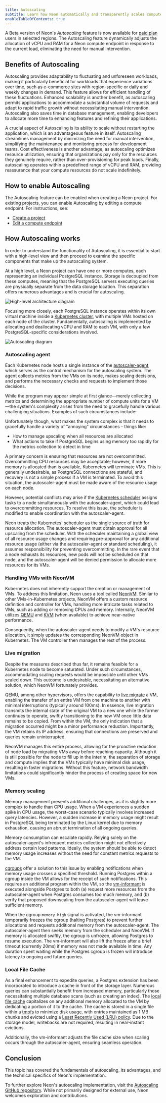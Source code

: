 ```yaml
---
title: Autoscaling
subtitle: Learn how Neon automatically and transparently scales compute on demand
enableTableOfContents: true
---
```


A Beta version of Neon's _Autoscaling_ feature is now available for [paid plan](https://neon.tech/docs/introduction/billing#neon-plans) users in selected regions. The Autoscaling feature dynamically adjusts the allocation of vCPU and RAM for a Neon compute endpoint in response to the current load, eliminating the need for manual intervention.

## Benefits of Autoscaling

Autoscaling provides adaptability to fluctuating and unforeseen workloads, making it particularly beneficial for workloads that experience variations over time, such as e-commerce sites with region-specific or daily and weekly changes in demand. This feature allows for efficient handling of these fluctuations. Enhanced scalability is another benefit, as autoscaling permits applications to accommodate a substantial volume of requests and adapt to rapid traffic growth without necessitating manual intervention. Autoscaling also saves time in database management, enabling developers to allocate more time to enhancing features and refining their applications.

A crucial aspect of Autoscaling is its ability to scale without restarting the application, which is an advantageous feature in itself. Autoscaling streamlines management by minimizing the need for manual intervention, simplifying the maintenance and monitoring process for development teams. Cost effectiveness is another advantage, as autoscaling optimizes resource utilization, ensuring that organizations pay only for the resources they genuinely require, rather than over-provisioning for peak loads. Finally, autoscaling operates within a predefined range of vCPU and RAM, providing reassurance that your compute resources do not scale indefinitely.

## How to enable Autoscaling

The Autoscaling feature can be enabled when creating a Neon project. For existing projects, you can enable Autoscaling by editing a compute endpoint. For instructions, see:

- [Create a project](/docs/manage/projects#create-a-project)
- [Edit a compute endpoint](/docs/manage/endpoints#edit-a-compute-endpoint)

## How Autoscaling works

In order to understand the functionality of Autoscaling, it is essential to start with a high-level view and then proceed to examine the specific components that make up the autoscaling system.

At a high level, a Neon project can have one or more computes, each representing an individual PostgreSQL instance. Storage is decoupled from these computes, meaning that the PostgreSQL servers executing queries are physically separate from the data storage location. This separation offers numerous advantages and is crucial for autoscaling.

![High-level architecture diagram](/docs/introduction/autoscale-high-level-architecture.webp)

Focusing more closely, each PostgreSQL instance operates within its own virtual machine inside a [Kubernetes cluster](/docs/reference/glossary#kubernetes-cluster), with multiple VMs hosted on each node of the cluster. Fundamentally, autoscaling is implemented by allocating and deallocating vCPU and RAM to each VM, with only a few PostgreSQL-specific considerations involved.

![Autoscaling diagram](/docs/introduction/autoscale-architecture.webp)

### Autoscaling agent

Each Kubernetes node hosts a single instance of the [autoscaler-agent](/docs/reference/glossary#autoscaler-agent), which serves as the control mechanism for the autoscaling system. The agent collects metrics from the VMs on its node, makes scaling decisions, and performs the necessary checks and requests to implement those decisions.

While the program may appear simple at first glance—merely collecting metrics and determining the appropriate number of compute units for a VM—the system's complexity arises from the need to gracefully handle various challenging situations. Examples of such circumstances include:

Unfortunately though, what makes the system complex is that it needs to gracefully handle a variety of “annoying” circumstances – things like:

- How to manage upscaling when all resources are allocated
- What actions to take if PostgreSQL begins using memory too rapidly for the metrics collection to detect in time

A primary concern is ensuring that resources are not overcommitted. Overcommitting CPU resources may be acceptable; however, if more memory is allocated than is available, Kubernetes will terminate VMs. This is generally undesirable, as PostgreSQL connections are stateful, and recovery is not a simple process if a VM is terminated. To avoid this situation, the autoscaler-agent must be made aware of the resource usage on each node.

However, potential conflicts may arise if the [Kubernetes scheduler](/docs/reference/glossary#kubernetes-scheduler) assigns tasks to a node simultaneously with the autoscaler-agent, which could lead to overcommitting resources. To resolve this issue, the scheduler is modified to enable coordination with the autoscaler-agent.

Neon treats the Kubernetes' scheduler as the single source of truth for resource allocation. The autoscaler-agent must obtain approval for all upscaling from the scheduler. With the scheduler maintaining a global view of all resource usage changes and requiring pre-approval for any additional resource usage (either via the autoscaler-agent or standard scheduling), it assumes responsibility for preventing overcommitting. In the rare event that a node exhausts its resources, new pods will not be scheduled on that node, and the autoscaler-agent will be denied permission to allocate more resources for its VMs.

### Handling VMs with NeonVM

Kubernetes does not inherently support the creation or management of VMs. To address this limitation, Neon uses a tool called [NeonVM](/docs/reference/glossary#neonvm). Similar to other VMs-in-Kubernetes projects, NeonVM offers a custom resource definition and controller for VMs, handling more intricate tasks related to VMs, such as adding or removing CPUs and memory. Internally, NeonVM utilizes [QEMU](/docs/reference/glossary#qemu) and [KVM](/docs/reference/glossary#kvm) (when available) to achieve near-native performance.

Consequently, when the autoscaler-agent needs to modify a VM's resource allocation, it simply updates the corresponding NeonVM object in Kubernetes. The VM controller then manages the rest of the process.

### Live migration

Despite the measures described thus far, it remains feasible for a Kubernetes node to become saturated. Under such circumstances, accommodating scaling requests would be impossible until other VMs scaled down. This outcome is undesirable, necessitating an alternative solution, which NeonVM fortunately provides.

QEMU, among other hypervisors, offers the capability to [live migrate](/docs/reference/glossary#live-migration) a VM, enabling the transfer of an entire VM from one machine to another with minimal interruptions (typically around 100ms). In essence, live migration transmits the internal state of the original VM to a new one while the former continues to operate, swiftly transitioning to the new VM once little data remains to be copied. From within the VM, the only indication that a migration occurred might be a minor performance reduction. Importantly, the VM retains its IP address, ensuring that connections are preserved and queries remain uninterrupted.

NeonVM manages this entire process, allowing for the proactive reduction of node load by migrating VMs away before reaching capacity. Although it is still possible for the node to fill up in the interim, the separation of storage and compute implies that the VMs typically have minimal disk usage, resulting in faster migrations. Without this feature, network bandwidth limitations could significantly hinder the process of creating space for new VMs.

### Memory scaling

Memory management presents additional challenges, as it is slightly more complex to handle than CPU usage. When a VM experiences a sudden spike in CPU usage, the worst-case scenario typically involves increased query latencies. However, a sudden increase in memory usage might result in PostgreSQL being terminated by the Linux kernel due to memory exhaustion, causing an abrupt termination of all ongoing queries.

Memory consumption can escalate rapidly. Relying solely on the autoscaler-agent's infrequent metrics collection might not effectively address certain load patterns. Ideally, the system should be able to detect memory usage increases without the need for constant metrics requests to the VM.

[cgroups](/docs/reference/glossary#cgroup) offer a solution to this issue by enabling notifications when memory usage crosses a specified threshold. Running Postgres within a cgroup inside the VM allows for the receipt of such notifications. This requires an additional program within the VM, so the [vm-informant](/docs/reference/glossary#vm-informant) is executed alongside Postgres to both (a) request more resources from the autoscaler-agent when Postgres consumes too much memory, and (b) verify that proposed downscaling from the autoscaler-agent will leave sufficient memory.

When the cgroup `memory.high` signal is activated, the vm-informant temporarily freezes the cgroup (halting Postgres) to prevent further allocations and requests additional memory from the autoscaler-agent. The autoscaler-agent then seeks memory from the scheduler and NeonVM. If memory is allocated swiftly, the cgroup is unfrozen, allowing Postgres to resume execution. The vm-informant will also lift the freeze after a brief timeout (currently 20ms) if memory was not made available in time. Any duration spent waiting while the Postgres cgroup is frozen will introduce latency to ongoing and future queries.

### Local File Cache

As a final enhancement to expedite queries, a Postgres extension has been incorporated to introduce a cache in front of the storage layer. 
Numerous queries can substantially benefit from increased memory, particularly those necessitating multiple database scans (such as creating an index). The [local file cache](/docs/reference/glossary#local-file-cache) capitalizes on any additional memory allocated to the VM by dedicating a portion of it to the cache. The cache is stored in a single file within a [tmpfs](/docs/reference/glossary#tmpfs) to minimize disk usage, with entries maintained as 1 MB chunks and evicted using a [Least Recently Used (LRU) policy](/docs/reference/glossary#lru-policy). Due to the storage model, writebacks are not required, resulting in near-instant evictions.

Additionally, the vm-informant adjusts the file cache size when scaling occurs through the autoscaler-agent, ensuring seamless operation.

## Conclusion

This topic has covered the fundamentals of autoscaling, its advantages, and the technical specifics of Neon's implementation.

To further explore Neon's autoscaling implementation, visit the [Autoscaling GitHub repository](https://github.com/neondatabase/autoscaling). While not primarily designed for external use, Neon welcomes exploration and contributions.
